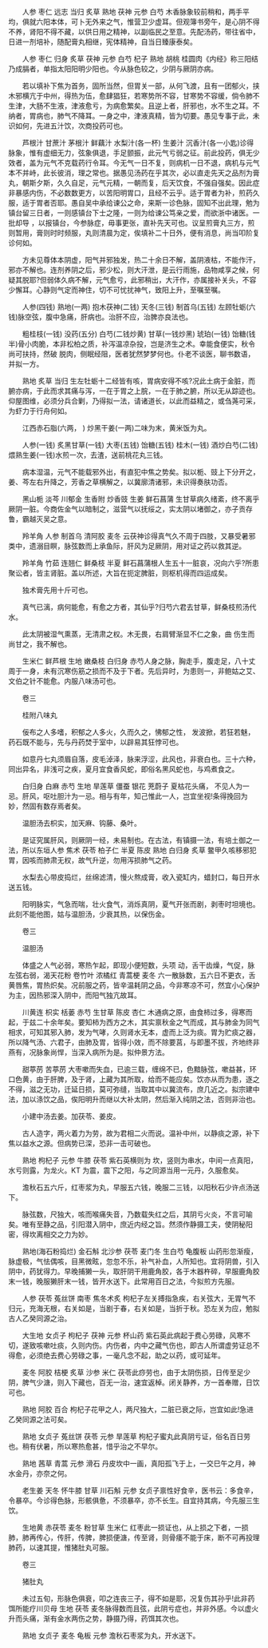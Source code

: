 <!-- { "loadSidebar": true } -->
　　人参 枣仁 远志 当归 炙草 熟地 茯神 元参 白芍 木香脉象较前稍和，两手平均，俱就六阳本体，可卜无外来之气，惟营卫少虚耳。但观簿书旁午，是心阴不得不养，肾阳不得不藏，以供日用之精神，以副临民之至意。先配汤药，带往省中，日进一剂培补，随配膏丸相继，宪体精神，自当日臻康泰矣。

　　人参 枣仁 归身 炙草 茯神 元参 白芍 杞子 熟地 胡桃 桂圆肉《内经》称三阳结乃成膈者，单指太阳阳明少阳也。今从脉色较之，少阴与厥阴亦病。

　　若以填补下焦为首务，固所当然，但胃关一部，从何飞渡，且有一团郁火，挟木邪横亢于中州，得热为伍，愈肆猖狂，若寒势所不容，甘寒势不容缓，倘令肺不生津，大肠不生液，津液愈亏，为病愈繁矣。且逆上者，肝邪也，水不生之耳。不纳者，胃病也，肺气不降耳。一身之中，津液真精，皆为切要。愚见专事于此，未识如何，先进五汁饮，次商投药可也。

　　芦根汁 甘蔗汁 茅根汁 鲜藕汁 水梨汁(各一杯) 生姜汁 沉香汁(各一小匙)诊得脉象，惟有虚细无力，弦象俱退，手足颤振，此元气亏弱之征。前此投药，俱无少效者，盖为元气不克载药行令耳。今无气一日不复，则病机一日不退，病机与元气本不并峙，此长彼消，理之常也。据愚见汤药在乎其次，必以直走先天之品剂为膏丸，朝斯夕斯，久久自足，元气元精，一朝而复，后天饮食，不强自强矣。因此症非暴感内伤，不必数数更方，以苦阳明胃口，且经不云乎。适于胃者为补，煎药久服，适于胃者否耶。愚自吴中承给谏公之命，来斯一诊色脉，固知不出此理，勉为镇台留三日者，一则感镇台下士之隆，一则为给谏公笃亲之爱，而欲浙中诸医。一批却导 ，以报镇台，今参脉症，毋事更张，直补先天可也。议呈煎膏丸三方，煎则暂用，膏则时时频服，丸则清晨为定，俟填补二十日外，便有消息，尚当叩阶复诊何如。

　　方未见尊体本阴虚，阳气并邪独发，热二十余日不解，盖阴液枯，不能作汗，邪亦不解也。连剂养阴之后，邪少松，则大汗泄，是云行雨施，品物咸享之候，何疑其脱耶?但弱体久病不解，元气愈亏，此邪稍出，大汗作，亦属接补关头，不容少懈耳。心静则气定而神住，切不可忧扰神气，致阳上升，至嘱至嘱。

　　人参(四钱) 熟地(一两) 抱木茯神(二钱) 天冬(三钱) 制首乌(五钱) 左顾牡蛎(六钱)脉空弦，腹中急痛，肝病也。治肝不应，治脾亦良法也。

　　粗桂枝(一钱) 没药(五分) 白芍(二钱炒黄) 甘草(一钱炒黑) 琥珀(一钱) 饴糖(钱半)骨小肉脆，本非松柏之质，补泻温凉杂投，岂是济生之术。幸能食便实，秋令尚可扶持，然破 脱肉，侧眠经阻，医者犹然梦梦何也。仆老不谈医，聊书数语，并拟一方。

　　熟地 炙草 当归 生左牡蛎十二经皆有咳，胃病安得不咳?况此土病于金脏，而腑亦病，于此而求其痛与泻，一在于胃之上脘，一在于肺之腑，所以无从踪迹也。仰屋图维，必须分兵合剿，乃得拟一法，请诸道长，以此而益精之，或刍荛可采，为虾力于行舟何如。

　　江西赤石脂(六两， ) 炒黑干姜(一两)二味为末，黄米饭为丸。

　　人参(一钱) 炙黑甘草(一钱) 大枣(五钱) 饴糖(五钱) 桂木(一钱) 酒炒白芍(二钱) 煨熟生姜(一钱)水煎一次，去渣，送前桃花丸三钱。

　　病本湿温，元气不能载邪外出，有直犯中焦之势矣。拟以栀、豉上下分开之，姜、芩左右升降之，芳香之草横解之，以冀廓清诸邪，未识得奏肤功否。

　　黑山栀 淡芩 川郁金 生香附 炒香豉 生姜 鲜石菖蒲 生甘草病久绪紊，终不离乎厥阴一脏。今商佐金气以暗制之，滋营气以抚绥之，实太阴以堵御之，亦子贡存鲁，霸越灭吴之意。

　　羚羊角 人参 制首乌 清阿胶 麦冬 云茯神诊得真气久不周于四肢，又暴受暑邪类中，遗溺目瞑，脉弦数而上承鱼际，肝风为足厥阴，用对证之药以救其逆。

　　羚羊角 竹茹 连翘仁 鲜桑枝 半夏 鲜石菖蒲根人生五十一脏哀，况向六乎?所患聚讼者，皆主肾脏。盖以所述，大旨在扼定脾脏，则枢机得而四运成矣。

　　独术膏先用十斤可也。

　　真气已漓，病何能愈，有愈之方者，其仙乎?归芍六君去甘草，鲜桑枝煎汤代水。

　　此太阴被湿气熏蒸，无清肃之权。木无畏，右肩臂渐显不仁之象，曲 伤生而尚甘之，我不解也。

　　生米仁 鲜芦根 生地 嫩桑枝 白归身 赤芍人身之脉，胸走手，腹走足，八十丈周于一身，未有沉寒伤筋之损而不及于下者。先后异时，为患则一，非鲍姑之艾、文伯之针不能愈。内服八味汤可也。

　　卷三

　　桂附八味丸

　　佞布之人多嗜，积郁之人多火，久而久之，怫郁之性， 发波掀，若狂若魅，药石既不能与，先与丹药焚于室中，以辟易其狂悖可也。

　　如意丹七丸须眉自落，皮毛淖泽，脉来浮涩，此风也，非衰白也。三十六种，同出异名，非浅可之疾，夏月宜食香风蛇，即俗名黑风蛇也，与鸡煮食之。

　　白归身 白麻 赤芍 生地 旱莲草 僵蚕 银花 茺蔚子 夏枯花头痛， 不见人为一忌。肝风，呕吐胆汁为一忌。相与有年，知己惟此一人，岂宜坐视!条得挽回为妙，然固有数存焉者矣。

　　温胆汤去枳实，加天麻、钩藤、桑叶。

　　是证究属肝风，则厥阴一经，未易制也。在古法，有镇摄一法，有培土御之一法，所以东垣人参 焦术 茯苓 柏子仁 半夏 陈皮 熟地 白归身 炙草 鳖甲久咳移邪犯胃，因咳而肺肃无权，故气升逆，勿用泻损肺气之药。

　　水梨去心带皮捣烂，丝绵滤清，慢火熬成膏，收入瓷缸内，蜡封口，每日开水送五钱。

　　阳明脉实，气急而喘，壮火食气，消烁真阴，夏气开张而剧，剥枣时坦境也。此刻不能他图，姑与温胆汤，少衰其热，以保伤金。

　　卷三

　　温胆汤

　　体盛之人气必弱，寒热乍起，即现小便短数，头项 动，舌干齿燥，气促，脉左弦右弱，渴天花粉 卷竹叶 浓橘红 青蒿梗 麦冬 六一散脉数，五六日不更衣，舌黄唇焦，胃热炽矣。况前服之药，皆辛温耗阴之品，今非寒凉不可，然宜小心保护为主，因热邪深入阴中，而阳气独亢故耳。

　　川黄连 枳实 栝蒌 赤芍 生甘草 陈皮 杏仁 木通病之原，由食柿过多，得寒而起，于兹二十余年矣。要知柿为西方之木，其实禀秋金之气而成，其与肺金为同气相求，可知其邪入肺，发为气哮，久则肾水无本，虚而上泛为痰。胃为贮痰之器，所以降气汤、六君子，由肺及胃，皆得小效，而不除要莒，与即墨不拔，齐地终非燕有，况脉象尚悍，当深入病所为是。拟仲景方法。

　　甜葶苈 苦葶苈 大枣嗽而失血，已逾三载，缠绵不已，色黯脉弦，嗽益甚，环口色黄，由于肝脾，及于肾，上藏为其所取，给而不能应矣。饮亦从而为患，逐之不得，滋之无功，迁延日损，莫可弥缝，当取其中以冀流布，庶几近之。拟宗建中法，加以涤饮之品，俟阳明升而继以大补太阴，然后渐入纯阴之法，否则非治也。

　　小建中汤去姜。加茯苓、姜皮。

　　古人造字，两火着力为劳，故为君相二火而说。温补中州，以静痰之源，补下焦以益水之源。但病势已深，恐非一击可破也。

　　熟地 枸杞子 元参 牛膝 茯苓 紫石英横则为 坎，竖则为串水，中间一点真阳，水亏则露，为龙火。KT 为震，震下之阳，与之同源当用一元丹，久服愈矣。

　　澹秋石五六斤，红枣浆为丸，早服五六钱，晚服二三钱，以阳秋石少许点汤送下。

　　脉弦数，尺独大，咳而喉痛失音，乃数载失红之后，其阴亏火炎，不言可喻矣。唯有至静之品，引阳潜入阴中，庶近内经之旨。然须作静摄工夫，使阴秘阳密，得坎离相交之力为妙。

　　熟地(海石粉捣烂) 金石斛 北沙参 茯苓 麦门冬 生白芍 龟腹板 山药形忽渐瘦，脉虚极，气怯偶咳，目黑微眩，忽忽不乐，补气补血，人所知也。宜将阴兽，引入阴中，药犹得力。早晚捕獭一头，取肝阴干用鹿角胶，各于木器杵碎，早服鹿角胶末一钱，晚服獭肝末一钱，皆开水送下。此常用百日之法，今拟煎方先服。

　　人参 茯苓 菟丝饼 南枣 焦冬术炙 枸杞子左关搏指急疾，右关弦大，无胃气不归元，充海无根，右关如是，当剧于春，右关如是，当折于秋。恐左关为应，勉拟古人乙癸同源之治。

　　大生地 女贞子 枸杞子 茯神 元参 杯山药 紫石英此病起于费心劳碌，风寒不切，遂致咳嗽吐痰，久则内伤。内伤者，内中之藏气伤也，即古人所谓虚劳证总不得愈，必须绝去费心劳碌之事，一毫凡念不起，助之以药，或可延年。

　　麦冬 阿胶 桔梗 炙草 沙参 米仁 茯苓此痧劳也，由于太阴伤损，日传至足少阴，脾气少溏，则入下藏也，百无一治，速宜返棹。闭关静养，方一首奉赠，日饮可也。

　　熟地 阿胶 百合 枸杞子花甲之人，两尺独大，二脏已衰之际，岂宜如此!急进乙癸同源之法可矣。

　　熟地 女贞子 菟丝饼 茯苓 元参 旱莲草 枸杞子蜜丸此真阴亏证，俗名百日劳也。稍有伏暑，所以寒热愈甚，惜乎治之不早尔。

　　熟地 茜草 青蒿 元参 滑石 丹皮坎中一画，真阳孤飞于上，一交巳午之月，神水金丹，亦奈之何。

　　老生姜 天冬 怀牛膝 甘草 川石斛 元参 女贞子禀性好食辛，医书云：多食辛，令暴卒。今诊得色脉，形骸俱惫，不须暴卒，亦不长生。自宜持其病，今先服三生饮。

　　生地黄 赤茯苓 麦冬 粉甘草 生米仁 红枣此一损证也，从上损之下者，一损肺，肺再传心，传肝，传脾，脾损便溏，传至肾，则骨痿不能于床，断不可再投理肺药，以速其提，惟猪肚丸可服。

　　卷三

　　猪肚丸

　　未过五旬，形脉色俱衰，叩之连丧三子，得不如是耶，况复伤其孙乎!此非药饵所能疗川贝母 生地 茯苓 麦冬脉得数而且弦，此阴亏症也，并非外感。今以虚火升而头痛，渐有金水两伤之势，静摄乃得，药饵其次也。

　　熟地 女贞子 麦冬 龟板 元参 澹秋石枣浆为丸，开水送下。

